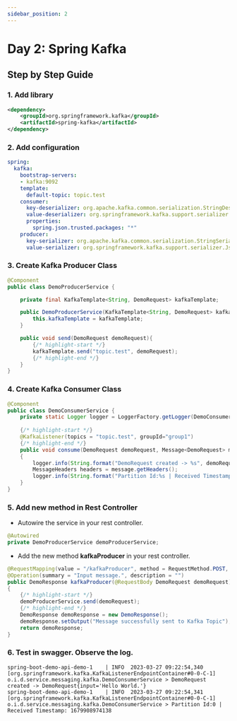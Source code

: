 ```yaml
---
sidebar_position: 2
---
```


# Day 2:  Spring Kafka

## Step by Step Guide

### 1. Add library
```xml title="pom.xml"
<dependency>
    <groupId>org.springframework.kafka</groupId>
    <artifactId>spring-kafka</artifactId>
</dependency>
```
### 2. Add configuration
```yaml title="application.yml"
spring:
  kafka:
    bootstrap-servers:
    - kafka:9092
    template:
      default-topic: topic.test
    consumer:
      key-deserializer: org.apache.kafka.common.serialization.StringDeserializer
      value-deserializer: org.springframework.kafka.support.serializer.JsonDeserializer
      properties:
        spring.json.trusted.packages: "*"
    producer:
      key-serializer: org.apache.kafka.common.serialization.StringSerializer
      value-serializer: org.springframework.kafka.support.serializer.JsonSerializer
```

### 3. Create Kafka Producer Class
```java title="org.irushu.demo.service.messaging.kafka.DemoProducerService" showLineNumbers
@Component
public class DemoProducerService {

    private final KafkaTemplate<String, DemoRequest> kafkaTemplate;

    public DemoProducerService(KafkaTemplate<String, DemoRequest> kafkaTemplate) {
        this.kafkaTemplate = kafkaTemplate;
    }

    public void send(DemoRequest demoRequest){
        {/* highlight-start */}
        kafkaTemplate.send("topic.test", demoRequest);
        {/* highlight-end */}
    }
}
```

### 4. Create Kafka Consumer Class
```java title="org.irushu.demo.service.messaging.kafka.DemoConsumerService" showLineNumbe
@Component
public class DemoConsumerService {
    private static Logger logger = LoggerFactory.getLogger(DemoConsumerService.class);
    
    {/* highlight-start */}
    @KafkaListener(topics = "topic.test", groupId="group1")
    {/* highlight-end */}
    public void consume(DemoRequest demoRequest, Message<DemoRequest> message)
    {
        logger.info(String.format("DemoRequest created -> %s", demoRequest));
        MessageHeaders headers = message.getHeaders();
        logger.info(String.format("Partition Id:%s | Received Timestamp: %s", headers.get(KafkaHeaders.RECEIVED_PARTITION_ID),headers.get(KafkaHeaders.RECEIVED_TIMESTAMP)));
    }
}
```

### 5. Add new method in Rest Controller

- Autowire the service in your rest controller.

```java title="org.irushu.demo.web.controller.DemoController"
@Autowired
private DemoProducerService demoProducerService;
```

- Add the new method **kafkaProducer** in your rest controller.
```java title="org.irushu.demo.web.controller.DemoController" showLineNumbers
@RequestMapping(value = "/kafkaProducer", method = RequestMethod.POST, consumes = MediaType.APPLICATION_JSON_VALUE, produces = MediaType.APPLICATION_JSON_VALUE)
@Operation(summary = "Input message.", description = "")
public DemoResponse kafkaProducer(@RequestBody DemoRequest demoRequest)
{
    {/* highlight-start */}
    demoProducerService.send(demoRequest);
    {/* highlight-end */}
    DemoResponse demoResponse = new DemoResponse();
    demoResponse.setOutput("Message successfully sent to Kafka Topic");
    return demoResponse;
}
```

### 6. Test in swagger. Observe the log.

```log title="log"
spring-boot-demo-api-demo-1    | INFO  2023-03-27 09:22:54,340 [org.springframework.kafka.KafkaListenerEndpointContainer#0-0-C-1] o.i.d.service.messaging.kafka.DemoConsumerService > DemoRequest created -> DemoRequest{input='Hello World.'}
spring-boot-demo-api-demo-1    | INFO  2023-03-27 09:22:54,341 [org.springframework.kafka.KafkaListenerEndpointContainer#0-0-C-1] o.i.d.service.messaging.kafka.DemoConsumerService > Partition Id:0 | Received Timestamp: 1679908974138
```